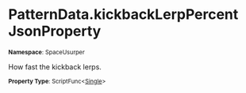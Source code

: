 # PatternData.kickbackLerpPercent JsonProperty

<small>**Namespace**: SpaceUsurper</small>

How fast the kickback lerps.

<small>**Property Type**: ScriptFunc&lt;[Single](https://docs.microsoft.com/en-us/dotnet/api/system.single?view=netframework-4.5)&gt;</small>

